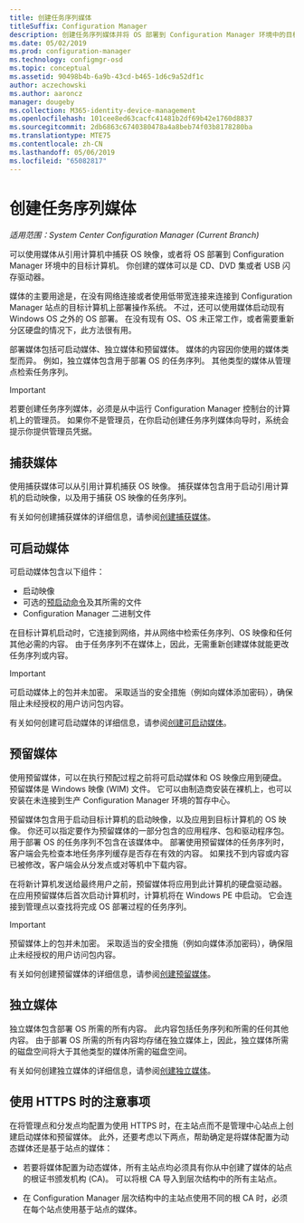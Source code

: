 ```yaml
---
title: 创建任务序列媒体
titleSuffix: Configuration Manager
description: 创建任务序列媒体并将 OS 部署到 Configuration Manager 环境中的目标计算机。
ms.date: 05/02/2019
ms.prod: configuration-manager
ms.technology: configmgr-osd
ms.topic: conceptual
ms.assetid: 90498b4b-6a9b-43cd-b465-1d6c9a52df1c
author: aczechowski
ms.author: aaroncz
manager: dougeby
ms.collection: M365-identity-device-management
ms.openlocfilehash: 101cee8ed63cacfc41481b2df69b42e1760d8837
ms.sourcegitcommit: 2db6863c6740380478a4a8beb74f03b8178280ba
ms.translationtype: MTE75
ms.contentlocale: zh-CN
ms.lasthandoff: 05/06/2019
ms.locfileid: "65082817"
---
```

# <a name="create-task-sequence-media"></a>创建任务序列媒体

*适用范围：System Center Configuration Manager (Current Branch)*

可以使用媒体从引用计算机中捕获 OS 映像，或者将 OS 部署到 Configuration Manager 环境中的目标计算机。 你创建的媒体可以是 CD、DVD 集或者 USB 闪存驱动器。  

媒体的主要用途是，在没有网络连接或者使用低带宽连接来连接到 Configuration Manager 站点的目标计算机上部署操作系统。 不过，还可以使用媒体启动现有 Windows OS 之外的 OS 部署。 在没有现有 OS、OS 未正常工作，或者需要重新分区硬盘的情况下，此方法很有用。  

部署媒体包括可启动媒体、独立媒体和预留媒体。 媒体的内容因你使用的媒体类型而异。 例如，独立媒体包含用于部署 OS 的任务序列。 其他类型的媒体从管理点检索任务序列。  

> [!IMPORTANT]  
> 若要创建任务序列媒体，必须是从中运行 Configuration Manager 控制台的计算机上的管理员。 如果你不是管理员，在你启动创建任务序列媒体向导时，系统会提示你提供管理员凭据。  


## <a name="BKMK_PlanCaptureMedia"></a>捕获媒体

使用捕获媒体可以从引用计算机捕获 OS 映像。 捕获媒体包含用于启动引用计算机的启动映像，以及用于捕获 OS 映像的任务序列。

有关如何创建捕获媒体的详细信息，请参阅[创建捕获媒体](/sccm/osd/deploy-use/create-capture-media)。  


## <a name="BKMK_PlanBootableMedia"></a>可启动媒体

可启动媒体包含以下组件：

- 启动映像
- 可选的[预启动命令](/sccm/osd/understand/prestart-commands-for-task-sequence-media)及其所需的文件
- Configuration Manager 二进制文件

在目标计算机启动时，它连接到网络，并从网络中检索任务序列、OS 映像和任何其他必需的内容。 由于任务序列不在媒体上，因此，无需重新创建媒体就能更改任务序列或内容。  

> [!IMPORTANT]  
> 可启动媒体上的包并未加密。 采取适当的安全措施（例如向媒体添加密码），确保阻止未经授权的用户访问包内容。  

有关如何创建可启动媒体的详细信息，请参阅[创建可启动媒体](/sccm/osd/deploy-use/create-bootable-media)。  


## <a name="BKMK_PlanPrestagedMedia"></a>预留媒体

使用预留媒体，可以在执行预配过程之前将可启动媒体和 OS 映像应用到硬盘。 预留媒体是 Windows 映像 (WIM) 文件。 它可以由制造商安装在裸机上，也可以安装在未连接到生产 Configuration Manager 环境的暂存中心。  

预留媒体包含用于启动目标计算机的启动映像，以及应用到目标计算机的 OS 映像。 你还可以指定要作为预留媒体的一部分包含的应用程序、包和驱动程序包。 用于部署 OS 的任务序列不包含在该媒体中。 部署使用预留媒体的任务序列时，客户端会先检查本地任务序列缓存是否存在有效的内容。 如果找不到内容或内容已被修改，客户端会从分发点或对等机中下载内容。  

在将新计算机发送给最终用户之前，预留媒体将应用到此计算机的硬盘驱动器。 在应用预留媒体后首次启动计算机时，计算机将在 Windows PE 中启动。 它会连接到管理点以查找将完成 OS 部署过程的任务序列。  

> [!IMPORTANT]  
> 预留媒体上的包并未加密。 采取适当的安全措施（例如向媒体添加密码），确保阻止未经授权的用户访问包内容。  

有关如何创建预留媒体的详细信息，请参阅[创建预留媒体](/sccm/osd/deploy-use/create-prestaged-media)。  


## <a name="BKMK_PlanStandaloneMedia"></a>独立媒体

独立媒体包含部署 OS 所需的所有内容。 此内容包括任务序列和所需的任何其他内容。 由于部署 OS 所需的所有内容均存储在独立媒体上，因此，独立媒体所需的磁盘空间将大于其他类型的媒体所需的磁盘空间。  

有关如何创建独立媒体的详细信息，请参阅[创建独立媒体](/sccm/osd/deploy-use/create-stand-alone-media)。  


## <a name="considerations-when-using-https"></a>使用 HTTPS 时的注意事项

在将管理点和分发点均配置为使用 HTTPS 时，在主站点而不是管理中心站点上创建启动媒体和预留媒体。 此外，还要考虑以下两点，帮助确定是将媒体配置为动态媒体还是基于站点的媒体：  

- 若要将媒体配置为动态媒体，所有主站点均必须具有你从中创建了媒体的站点的根证书颁发机构 (CA)。 可以将根 CA 导入到层次结构中的所有主站点。  

- 在 Configuration Manager 层次结构中的主站点使用不同的根 CA 时，必须在每个站点使用基于站点的媒体。  
